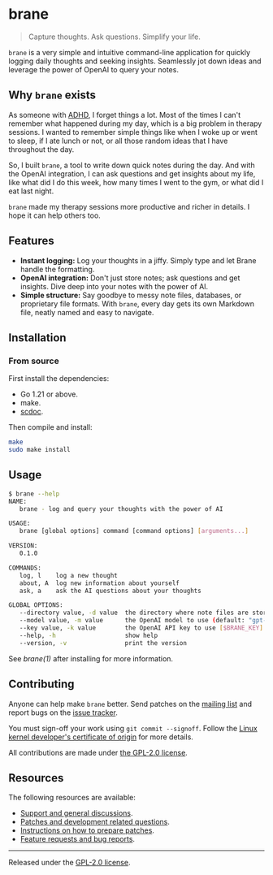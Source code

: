 # brane

> Capture thoughts. Ask questions. Simplify your life.

`brane` is a very simple and intuitive command-line application for
quickly logging daily thoughts and seeking insights. Seamlessly jot down
ideas and leverage the power of OpenAI to query your notes.

## Why `brane` exists

As someone with
[ADHD](https://en.wikipedia.org/wiki/Attention_deficit_hyperactivity_disorder),
I forget things a lot. Most of the times I can't remember what happened
during my day, which is a big problem in therapy sessions. I wanted to
remember simple things like when I woke up or went to sleep, if I ate
lunch or not, or all those random ideas that I have throughout the day.

So, I built `brane`, a tool to write down quick notes during the day.
And with the OpenAI integration, I can ask questions and get insights
about my life, like what did I do this week, how many times I went to
the gym, or what did I eat last night.

`brane` made my therapy sessions more productive and richer in details.
I hope it can help others too.

## Features

- **Instant logging:** Log your thoughts in a jiffy. Simply type and let
  Brane handle the formatting.
- **OpenAI integration:** Don't just store notes; ask questions and get
  insights. Dive deep into your notes with the power of AI.
- **Simple structure:** Say goodbye to messy note files, databases, or
  proprietary file formats. With `brane`, every day gets its own
  Markdown file, neatly named and easy to navigate.

## Installation

### From source

First install the dependencies:

- Go 1.21 or above.
- make.
- [scdoc](https://git.sr.ht/~sircmpwn/scdoc).

Then compile and install:

```bash
make
sudo make install
```

## Usage

```bash
$ brane --help
NAME:
   brane - log and query your thoughts with the power of AI

USAGE:
   brane [global options] command [command options] [arguments...]

VERSION:
   0.1.0

COMMANDS:
   log, l    log a new thought
   about, A  log new information about yourself
   ask, a    ask the AI questions about your thoughts

GLOBAL OPTIONS:
   --directory value, -d value  the directory where note files are stored (default: "/home/jd/.local/share/brane") [$BRANE_DIRECTORY]
   --model value, -m value      the OpenAI model to use (default: "gpt-3.5-turbo-16k") [$BRANE_MODEL]
   --key value, -k value        the OpenAI API key to use [$BRANE_KEY]
   --help, -h                   show help
   --version, -v                print the version
```

See _brane(1)_ after installing for more information.

## Contributing

Anyone can help make `brane` better. Send patches on the [mailing
list](https://lists.sr.ht/~jamesponddotco/brane-devel) and report bugs
on the [issue tracker](https://todo.sr.ht/~jamesponddotco/brane).

You must sign-off your work using `git commit --signoff`. Follow the
[Linux kernel developer's certificate of
origin](https://www.kernel.org/doc/html/latest/process/submitting-patches.html#sign-your-work-the-developer-s-certificate-of-origin)
for more details.

All contributions are made under [the GPL-2.0 license](LICENSE.md).

## Resources

The following resources are available:

- [Support and general discussions](https://lists.sr.ht/~jamesponddotco/brane-discuss).
- [Patches and development related questions](https://lists.sr.ht/~jamesponddotco/brane-devel).
- [Instructions on how to prepare patches](https://git-send-email.io/).
- [Feature requests and bug reports](https://todo.sr.ht/~jamesponddotco/brane).

---

Released under the [GPL-2.0 license](LICENSE.md).
